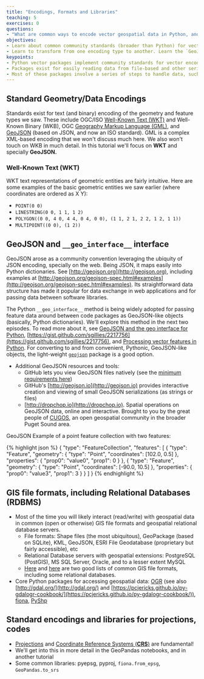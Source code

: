 ```yaml
---
title: "Encodings, Formats and Libraries"
teaching: 5
exercises: 0
questions:
- "What are common ways to encode vector geospatial data in Python, and how do they relate to broader encoding standards?"
objectives:
- Learn about common community standards (broader than Python) for vector data encoding, and how they're implemented in core Python libraries.
- Learn to transform from one encoding type to another. Learn the `GeoJSON` format and exchange encoding interface, including the `__geo_interface__` method implemented across libraries.
keypoints:
- Python vector packages implement community standards for vector encoding. While these can seem complex, tools exist for conversion into various forms, and many of the tools include common interfaces for seamles exchange of data across tools.
- Packages exist for easily reading data from file-based and other serialized data formats.
- Most of these packages involve a series of steps to handle data, such as stepping through features via a loop, etc. Most tools do one or a couple of things only. `GeoPandas` addresses these challenges by enabling operations on feature collections in one step and bundling multiple tools via a coherent interface that builds on `Pandas`.
---
```



## Standard Geometry/Data Encodings

Standards exist for text (and binary) encoding of the geometry and feature types we saw. These include OGC/ISO [Well-Known Text (WKT)](https://en.wikipedia.org/wiki/Well-known_text) and Well-Known Binary (WKB), OGC [Geography Markup Language (GML)](https://en.wikipedia.org/wiki/Geography_Markup_Language), and [GeoJSON](http://geojson.org/) (based on JSON, and now an ISO standard). GML is a complex XML-based encoding that we won't discuss much here. We also won't touch on WKB in much detail. In this tutorial we'll focus on **WKT** and specially **GeoJSON.**

### Well-Known Text (WKT)
WKT text representations of geometric entities are fairly intuitive. Here are some examples of the basic geometric entities we saw earlier (where coordinates are ordered as X Y):
* `POINT(0 0)`
* `LINESTRING(0 0, 1 1, 1 2)`
* `POLYGON((0 0, 4 0, 4 4, 0 4, 0 0), (1 1, 2 1, 2 2, 1 2, 1 1))`
* `MULTIPOINT((0 0), (1 2))`


## GeoJSON and `__geo_interface__` interface

GeoJSON arose as a community convention leveraging the ubiquity of JSON encoding, specially on the web. Being JSON, it maps easily into Python dictionaries. See [http://geojson.org](http://geojson.org), including examples at [http://geojson.org/geojson-spec.html#examples](http://geojson.org/geojson-spec.html#examples). Its straightforward data structure has made it popular for data exchange in web applications and for passing data between software libraries.

The Python `__geo_interface__` method is being widely adopted for passing feature data around between code packages as GeoJSON-like objects (basically, Python dictionaries). We'll explore this method in the next two episodes. To read more about it, see [GeoJSON and the geo interface for Python](https://sgillies.net/2013/06/27/geojson-and-the-geo-interface-for-python.html),  [https://gist.github.com/sgillies/2217756](https://gist.github.com/sgillies/2217756), and [Processing vector features in Python](http://www.perrygeo.com/processing-vector-features-in-python.html). For converting to and from convenient, Pythonic, GeoJSON-like objects, the light-weight [`geojson`](https://github.com/frewsxcv/python-geojson) package is a good option.

* Additional GeoJSON resources and tools:
  * GitHub lets you view GeoJSON files natively (see the [minimum requirements here](https://help.github.com/articles/mapping-geojson-files-on-github/))
  * GitHub's [http://geojson.io](http://geojson.io) provides interactive creation and viewing of small GeoJSON serializations (as strings or files)
  * [http://dropchop.io](http://dropchop.io). Spatial operations on GeoJSON data, online and interactive. Brought to you by the great people of [CUGOS](https://cugos.org/), an open geospatial community in the broader Puget Sound area.

GeoJSON Example of a point feature collection with two features:

{% highlight json %}
{
  "type": "FeatureCollection",
  "features": [
    {
      "type": "Feature",
      "geometry": {
        "type": "Point",
        "coordinates": [102.0, 0.5]
      },
      "properties": {
        "prop0": "value0",
        "prop1": 0
      }
    },
    {
      "type": "Feature",
      "geometry": {
        "type": "Point",
        "coordinates": [-90.0, 10.5]
      },
      "properties": {
        "prop0": "value3",
        "prop1": 3
      }
    }
  ]
}
{% endhighlight %}


## GIS file formats, including Relational Databases (RDBMS)
* Most of the time you will likely interact (read/write) with geospatial data in common (open or otherwise) GIS file formats and geospatial relational database servers.
  * File formats: Shape files (the most ubiquitous), GeoPackage (based on SQLite), KML, GeoJSON, ESRI File Geodatabase (proprietary but fairly accessible), etc
  * Relational Database servers with geospatial extensions: PostgreSQL (PostGIS), MS SQL Server, Oracle, and to a lesser extent MySQL
  * [Here](https://en.wikipedia.org/wiki/GIS_file_formats) and [here](https://gisgeography.com/gis-formats/) are two good lists of common GIS file formats, including some relational databases.
* Core Python packages for accessing geospatial data: [OGR](http://gdal.org/python/) (see also [http://gdal.org/](http://gdal.org/) and [https://pcjericks.github.io/py-gdalogr-cookbook/](https://pcjericks.github.io/py-gdalogr-cookbook/)), [fiona](https://github.com/Toblerity/Fiona), [PyShp](https://github.com/GeospatialPython/pyshp)


## Standard encodings and libraries for projections, codes
* [Projections]((https://en.wikipedia.org/wiki/Map_projection)) and [Coordinate Reference Systems (**CRS**)](https://en.wikipedia.org/wiki/Spatial_reference_system) are fundamental!
* We'll get into this in more detail in the GeoPandas notebooks, and in another tutorial
* Some common libraries: pyepsg, pyproj, `fiona.from_epsg`, `GeoPandas.to_srs`

